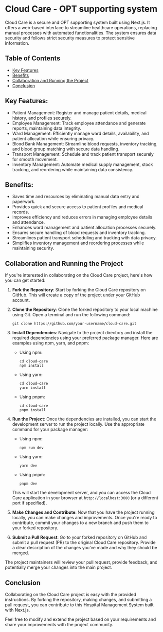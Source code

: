 # Cloud Care - OPT supporting system

Cloud Care is a secure and OPT supporting system built using Next.js. It offers a web-based interface to streamline healthcare operations, replacing manual processes with automated functionalities. The system ensures data security and follows strict security measures to protect sensitive information.

## Table of Contents
- [Key Features](#key-features)
- [Benefits](#benefits)
- [Collaboration and Running the Project](#collaboration-and-running-the-project)
- [Conclusion](#conclusion)

## Key Features:
- Patient Management: Register and manage patient details, medical history, and profiles securely.
- Employee Management: Track employee attendance and generate reports, maintaining data integrity.
- Ward Management: Efficiently manage ward details, availability, and patient allocation while ensuring privacy.
- Blood Bank Management: Streamline blood requests, inventory tracking, and blood group matching with secure data handling.
- Transport Management: Schedule and track patient transport securely for smooth movement.
- Inventory Management: Automate medical supply management, stock tracking, and reordering while maintaining data consistency.

## Benefits:
- Saves time and resources by eliminating manual data entry and paperwork.
- Provides quick and secure access to patient profiles and medical records.
- Improves efficiency and reduces errors in managing employee details and attendance.
- Enhances ward management and patient allocation processes securely.
- Ensures secure handling of blood requests and inventory tracking.
- Streamlines patient transport scheduling and tracking with data privacy.
- Simplifies inventory management and reordering processes while maintaining security.


## Collaboration and Running the Project

If you're interested in collaborating on the Cloud Care project, here's how you can get started:

1. **Fork the Repository**: Start by forking the Cloud Care repository on GitHub. This will create a copy of the project under your GitHub account.

2. **Clone the Repository**: Clone the forked repository to your local machine using Git. Open a terminal and run the following command:

   ```
   git clone https://github.com/your-username/cloud-care.git
   ```

3. **Install Dependencies**: Navigate to the project directory and install the required dependencies using your preferred package manager. Here are examples using npm, yarn, and pnpm:

   - Using npm:

     ```
     cd cloud-care
     npm install
     ```

   - Using yarn:

     ```
     cd cloud-care
     yarn install
     ```

   - Using pnpm:

     ```
     cd cloud-care
     pnpm install
     ```

4. **Run the Project**: Once the dependencies are installed, you can start the development server to run the project locally. Use the appropriate command for your package manager:

   - Using npm:

     ```
     npm run dev
     ```

   - Using yarn:

     ```
     yarn dev
     ```

   - Using pnpm:

     ```
     pnpm dev
     ```

   This will start the development server, and you can access the Cloud Care application in your browser at `http://localhost:3000` (or a different port if specified).

5. **Make Changes and Contribute**: Now that you have the project running locally, you can make changes and improvements. Once you're ready to contribute, commit your changes to a new branch and push them to your forked repository.

6. **Submit a Pull Request**: Go to your forked repository on GitHub and submit a pull request (PR) to the original Cloud Care repository. Provide a clear description of the changes you've made and why they should be merged.

The project maintainers will review your pull request, provide feedback, and potentially merge your changes into the main project.



## Conclusion

Collaborating on the Cloud Care project is easy with the provided instructions. By forking the repository, making changes, and submitting a pull request, you can contribute to this Hospital Management System built with Next.js.

Feel free to modify and extend the project based on your requirements and share your improvements with the project community.

